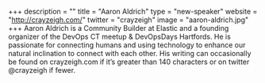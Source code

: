 +++
description = ""
title = "Aaron Aldrich"
type = "new-speaker"
website = "http://crayzeigh.com/"
twitter = "crayzeigh"
image = "aaron-aldrich.jpg"
+++
Aaron Aldrich is a Community Builder at Elastic and a founding organizer of the DevOps CT meetup & DevOpsDays Hartfords. He is passionate for connecting humans and using technology to enhance our natural inclination to connect with each other. His writing can occasionally be found on crayzeigh.com if it’s greater than 140 characters or on twitter @crayzeigh if fewer.